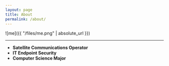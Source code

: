 ```yaml
---
layout: page
title: About
permalink: /about/
---
```


![me]({{ "/files/me.png" | absolute_url }})<br/>

---

* **Satellite Communications Operator**
* **IT Endpoint Security** 
* **Computer Science Major** 


